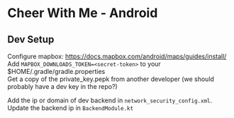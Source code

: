 # Cheer With Me - Android

## Dev Setup
Configure mapbox: https://docs.mapbox.com/android/maps/guides/install/ <br />
Add `MAPBOX_DOWNLOADS_TOKEN=<secret-token>` to your $HOME/.gradle/gradle.properties <br />
Get a copy of the private_key.pepk from another developer (we should probably have a dev key in the repo?)

Add the ip or domain of dev backend in `network_security_config.xml`. <br />
Update the backend ip in `BackendModule.kt` 